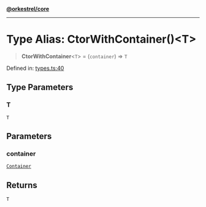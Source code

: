 [**@orkestrel/core**](../index.md)

***

# Type Alias: CtorWithContainer()\<T\>

> **CtorWithContainer**\<`T`\> = (`container`) => `T`

Defined in: [types.ts:40](https://github.com/orkestrel/core/blob/076093e61b67cd3d4198b173439f047ddbc97abc/src/types.ts#L40)

## Type Parameters

### T

`T`

## Parameters

### container

[`Container`](../classes/Container.md)

## Returns

`T`
